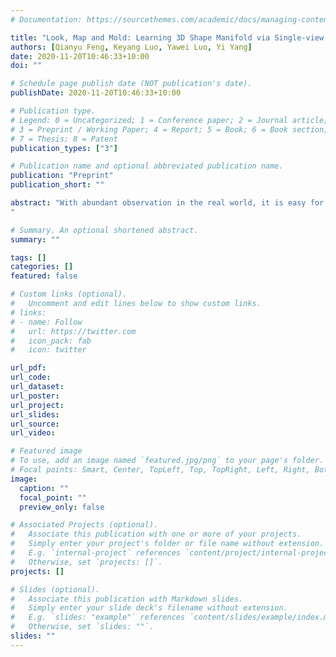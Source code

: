 ```yaml
---
# Documentation: https://sourcethemes.com/academic/docs/managing-content/

title: "Look, Map and Mold: Learning 3D Shape Manifold via Single-view Synthetic Data"
authors: [Qianyu Feng, Keyang Luo, Yawei Luo, Yi Yang]
date: 2020-11-20T10:46:33+10:00
doi: ""

# Schedule page publish date (NOT publication's date).
publishDate: 2020-11-20T10:46:33+10:00

# Publication type.
# Legend: 0 = Uncategorized; 1 = Conference paper; 2 = Journal article;
# 3 = Preprint / Working Paper; 4 = Report; 5 = Book; 6 = Book section;
# 7 = Thesis; 8 = Patent
publication_types: ["3"]

# Publication name and optional abbreviated publication name.
publication: "Preprint"
publication_short: ""

abstract: "With abundant observation in the real world, it is easy for human to infer the stereo-structure with only a single view of an object. Is it possible for a model to acquire such ability without long-lasting training? It is promising that without the expensive 3D shape annotation, we can simply profit from the synthetic data, where pairwise ground-truth is easy to obtain. Nevertheless, the domain gap is not neglectable within the variant texture, shape and context. For the sake of overcoming such complexity, we propose a domain-adaptive network for 3D reconstruction, named LMM, to improve the generalization towards the natural scenario by fulfilling several aspects: (1) Look: enhancing the representation extracted from the single-view image by incorporating a Non-local Structured Attention module; (2) Map: leveraging the semantic information with unsupervised contrastive mapping for narrowing the domain gap with the knowledge priors; (3) Mold: recovering the elaborated representation into the desired stereo space with discernment and deep-set knowledge. Extensive experiments on several benchmarks demonstrate the effectiveness and robustness of the proposed method, LMM, in learning the 3D shape manifold from only a single-view image.
"

# Summary. An optional shortened abstract.
summary: ""

tags: []
categories: []
featured: false

# Custom links (optional).
#   Uncomment and edit lines below to show custom links.
# links:
# - name: Follow
#   url: https://twitter.com
#   icon_pack: fab
#   icon: twitter

url_pdf:
url_code:
url_dataset:
url_poster:
url_project:
url_slides:
url_source:
url_video:

# Featured image
# To use, add an image named `featured.jpg/png` to your page's folder. 
# Focal points: Smart, Center, TopLeft, Top, TopRight, Left, Right, BottomLeft, Bottom, BottomRight.
image:
  caption: ""
  focal_point: ""
  preview_only: false

# Associated Projects (optional).
#   Associate this publication with one or more of your projects.
#   Simply enter your project's folder or file name without extension.
#   E.g. `internal-project` references `content/project/internal-project/index.md`.
#   Otherwise, set `projects: []`.
projects: []

# Slides (optional).
#   Associate this publication with Markdown slides.
#   Simply enter your slide deck's filename without extension.
#   E.g. `slides: "example"` references `content/slides/example/index.md`.
#   Otherwise, set `slides: ""`.
slides: ""
---
```

